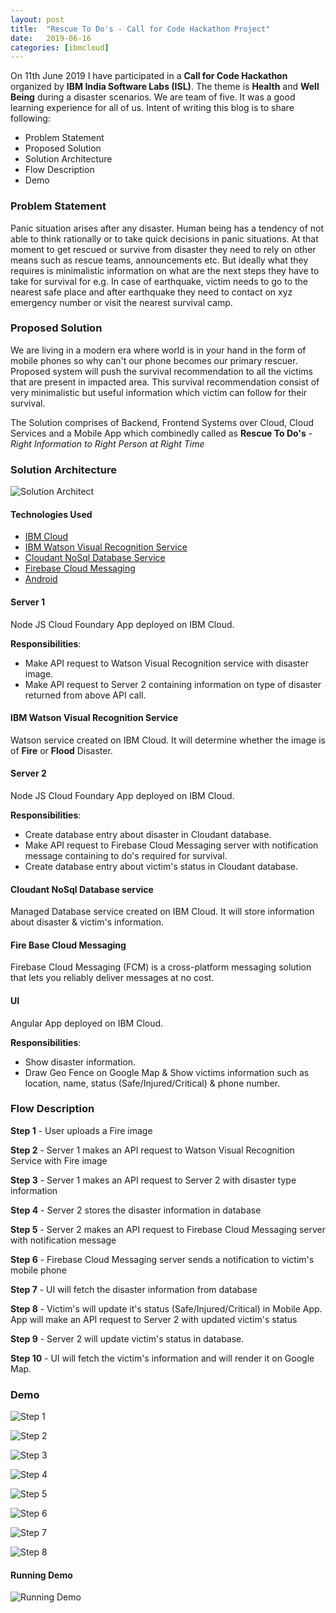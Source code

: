 ```yaml
---
layout: post
title:  "Rescue To Do's - Call for Code Hackathon Project"
date:   2019-06-16
categories: [ibmcloud]
---
```


On 11th June 2019 I have participated in a **Call for Code Hackathon** organized by **IBM India Software Labs (ISL)**. The theme is **Health** and **Well Being** during a disaster scenarios. We are team of five. It was a good learning experience for all of us. Intent of writing this blog is to share following:

- Problem Statement
- Proposed Solution
- Solution Architecture
- Flow Description
- Demo 

### Problem Statement

Panic situation arises after any disaster. Human being has a tendency of not able to think rationally or to take quick decisions in panic situations. At that moment to get rescued or survive from disaster they need to rely on other means such as rescue teams, announcements etc.  But ideally what they requires is minimalistic information on what are the next steps they have to take for survival for e.g. In case of earthquake, victim needs to go to the nearest safe place and after earthquake they need to contact on xyz emergency number or visit the nearest survival camp.

### Proposed Solution

We are living in a modern era where world is in your hand in the form of mobile phones so why can't our phone becomes our primary rescuer. Proposed system will push the survival recommendation to all the victims that are present in impacted area. This survival recommendation consist of very minimalistic but useful information which victim can follow for their survival. 

The Solution comprises of Backend, Frontend Systems over Cloud, Cloud Services and a Mobile App which combinedly called as **Rescue To Do's** - *Right Information to Right Person at Right Time*

### Solution Architecture

![Solution Architect](https://raw.githubusercontent.com/sagar-jadhav/sagar-jadhav.github.io/blog_post/static/img/_posts/hackathon_project/hackathon_project_architecture.png)

#### Technologies Used

- [IBM Cloud](https://cloud.ibm.com/login)
- [IBM Watson Visual Recognition Service](https://www.ibm.com/watson/services/visual-recognition/)
- [Cloudant NoSql Database Service](https://www.ibm.com/in-en/cloud/cloudant)
- [Firebase Cloud Messaging](https://firebase.google.com)
- [Android](https://developer.android.com/)

#### Server 1
Node JS Cloud Foundary App deployed on IBM Cloud. 

**Responsibilities**:
- Make API request to Watson Visual Recognition service with disaster image.
- Make API request to Server 2 containing information on type of disaster returned from above API call.

#### IBM Watson Visual Recognition Service
Watson service created on IBM Cloud. It will determine whether the image is of **Fire** or **Flood** Disaster.

#### Server 2
Node JS Cloud Foundary App deployed on IBM Cloud. 

**Responsibilities**:
- Create database entry about disaster in Cloudant database.
- Make API request to Firebase Cloud Messaging server with notification message containing to do's required for survival.
- Create database entry about victim's status in Cloudant database.

#### Cloudant NoSql Database service
Managed Database service created on IBM Cloud. It will store information about disaster & victim's information.

#### Fire Base Cloud Messaging
Firebase Cloud Messaging (FCM) is a cross-platform messaging solution that lets you reliably deliver messages at no cost.

#### UI
Angular App deployed on IBM Cloud. 

**Responsibilities**: 
- Show disaster information.
- Draw Geo Fence on Google Map & Show victims information such as location, name, status (Safe/Injured/Critical) & phone number.

### Flow Description

**Step 1** - User uploads a Fire image

**Step 2** - Server 1 makes an API request to Watson Visual Recognition Service with Fire image

**Step 3** - Server 1 makes an API request to Server 2 with disaster type information

**Step 4** - Server 2 stores the disaster information in database

**Step 5** - Server 2 makes an API request to Firebase Cloud Messaging server with notification message

**Step 6** - Firebase Cloud Messaging server sends a notification to victim's mobile phone

**Step 7** - UI will fetch the disaster information from database

**Step 8** - Victim's will update it's status (Safe/Injured/Critical) in Mobile App. App will make an API request to Server 2 with updated victim's status

**Step 9** - Server 2 will update victim's status in database.

**Step 10** - UI will fetch the victim's information and will render it on Google Map.

### Demo

![Step 1](https://raw.githubusercontent.com/sagar-jadhav/sagar-jadhav.github.io/blog_post/static/img/_posts/hackathon_project/Step_1.jpg)

![Step 2](https://raw.githubusercontent.com/sagar-jadhav/sagar-jadhav.github.io/blog_post/static/img/_posts/hackathon_project/Step_2.jpg)

![Step 3](https://raw.githubusercontent.com/sagar-jadhav/sagar-jadhav.github.io/blog_post/static/img/_posts/hackathon_project/Step_3.png)

![Step 4](https://raw.githubusercontent.com/sagar-jadhav/sagar-jadhav.github.io/blog_post/static/img/_posts/hackathon_project/Step_4.png)

![Step 5](https://raw.githubusercontent.com/sagar-jadhav/sagar-jadhav.github.io/blog_post/static/img/_posts/hackathon_project/Step_5.png)

![Step 6](https://raw.githubusercontent.com/sagar-jadhav/sagar-jadhav.github.io/blog_post/static/img/_posts/hackathon_project/Step_6.jpg)

![Step 7](https://raw.githubusercontent.com/sagar-jadhav/sagar-jadhav.github.io/blog_post/static/img/_posts/hackathon_project/Step_7.jpg)

![Step 8](https://raw.githubusercontent.com/sagar-jadhav/sagar-jadhav.github.io/blog_post/static/img/_posts/hackathon_project/Step_8.jpg)

#### Running Demo
![Running Demo](https://raw.githubusercontent.com/sagar-jadhav/sagar-jadhav.github.io/blog_post/static/img/_posts/hackathon_project/demo.gif)

